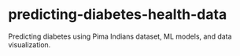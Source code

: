 # predicting-diabetes-health-data
Predicting diabetes using Pima Indians dataset, ML models, and data visualization.
